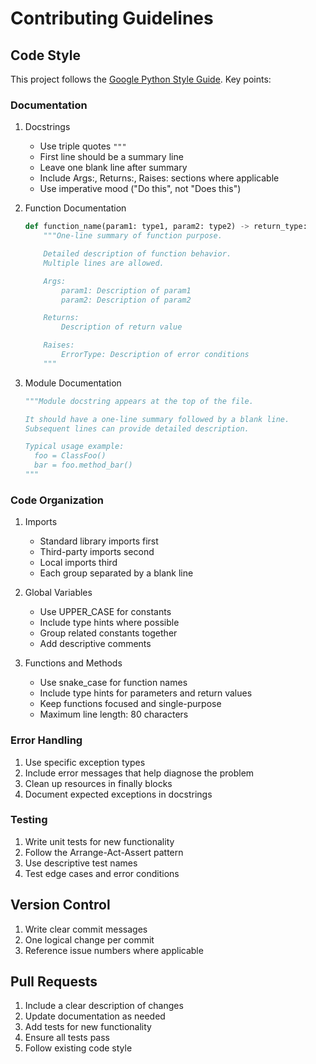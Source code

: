 # Contributing Guidelines

## Code Style

This project follows the [Google Python Style Guide](https://google.github.io/styleguide/pyguide.html). Key points:

### Documentation

1. Docstrings
   - Use triple quotes `"""`
   - First line should be a summary line
   - Leave one blank line after summary
   - Include Args:, Returns:, Raises: sections where applicable
   - Use imperative mood ("Do this", not "Does this")

2. Function Documentation
   ```python
   def function_name(param1: type1, param2: type2) -> return_type:
       """One-line summary of function purpose.

       Detailed description of function behavior.
       Multiple lines are allowed.

       Args:
           param1: Description of param1
           param2: Description of param2

       Returns:
           Description of return value

       Raises:
           ErrorType: Description of error conditions
       """
   ```

3. Module Documentation
   ```python
   """Module docstring appears at the top of the file.

   It should have a one-line summary followed by a blank line.
   Subsequent lines can provide detailed description.

   Typical usage example:
     foo = ClassFoo()
     bar = foo.method_bar()
   """
   ```

### Code Organization

1. Imports
   - Standard library imports first
   - Third-party imports second
   - Local imports third
   - Each group separated by a blank line

2. Global Variables
   - Use UPPER_CASE for constants
   - Include type hints where possible
   - Group related constants together
   - Add descriptive comments

3. Functions and Methods
   - Use snake_case for function names
   - Include type hints for parameters and return values
   - Keep functions focused and single-purpose
   - Maximum line length: 80 characters

### Error Handling

1. Use specific exception types
2. Include error messages that help diagnose the problem
3. Clean up resources in finally blocks
4. Document expected exceptions in docstrings

### Testing

1. Write unit tests for new functionality
2. Follow the Arrange-Act-Assert pattern
3. Use descriptive test names
4. Test edge cases and error conditions

## Version Control

1. Write clear commit messages
2. One logical change per commit
3. Reference issue numbers where applicable

## Pull Requests

1. Include a clear description of changes
2. Update documentation as needed
3. Add tests for new functionality
4. Ensure all tests pass
5. Follow existing code style 